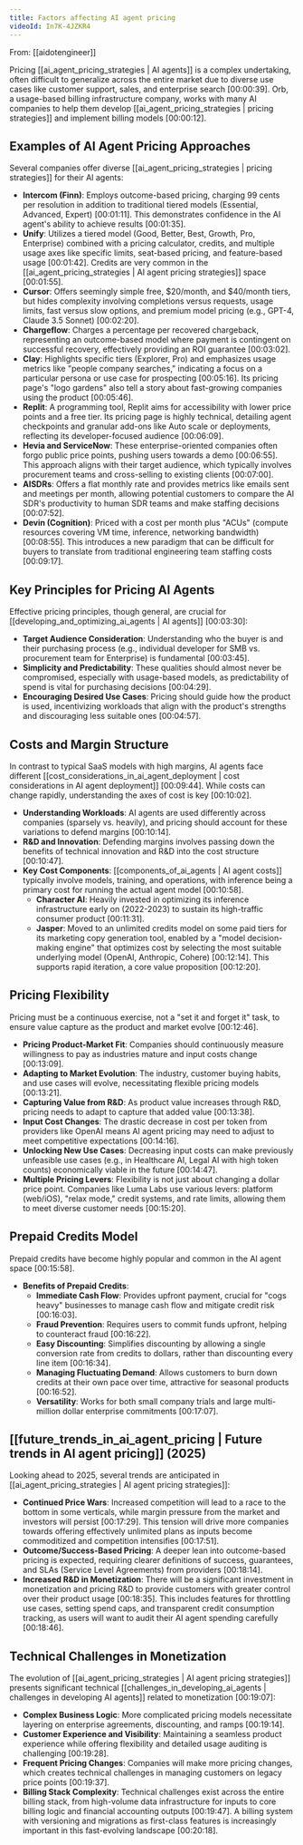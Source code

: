 ```yaml
---
title: Factors affecting AI agent pricing
videoId: In7K-4JZKR4
---
```


From: [[aidotengineer]] <br/> 

Pricing [[ai_agent_pricing_strategies | AI agents]] is a complex undertaking, often difficult to generalize across the entire market due to diverse use cases like customer support, sales, and enterprise search [00:00:39]. Orb, a usage-based billing infrastructure company, works with many AI companies to help them develop [[ai_agent_pricing_strategies | pricing strategies]] and implement billing models [00:00:12].

## Examples of AI Agent Pricing Approaches

Several companies offer diverse [[ai_agent_pricing_strategies | pricing strategies]] for their AI agents:

*   **Intercom (Finn)**: Employs outcome-based pricing, charging 99 cents per resolution in addition to traditional tiered models (Essential, Advanced, Expert) [00:01:11]. This demonstrates confidence in the AI agent's ability to achieve results [00:01:35].
*   **Unify**: Utilizes a tiered model (Good, Better, Best, Growth, Pro, Enterprise) combined with a pricing calculator, credits, and multiple usage axes like specific limits, seat-based pricing, and feature-based usage [00:01:42]. Credits are very common in the [[ai_agent_pricing_strategies | AI agent pricing strategies]] space [00:01:55].
*   **Cursor**: Offers seemingly simple free, $20/month, and $40/month tiers, but hides complexity involving completions versus requests, usage limits, fast versus slow options, and premium model pricing (e.g., GPT-4, Claude 3.5 Sonnet) [00:02:20].
*   **Chargeflow**: Charges a percentage per recovered chargeback, representing an outcome-based model where payment is contingent on successful recovery, effectively providing an ROI guarantee [00:03:02].
*   **Clay**: Highlights specific tiers (Explorer, Pro) and emphasizes usage metrics like "people company searches," indicating a focus on a particular persona or use case for prospecting [00:05:16]. Its pricing page's "logo gardens" also tell a story about fast-growing companies using the product [00:05:46].
*   **Replit**: A programming tool, Replit aims for accessibility with lower price points and a free tier. Its pricing page is highly technical, detailing agent checkpoints and granular add-ons like Auto scale or deployments, reflecting its developer-focused audience [00:06:09].
*   **Hevia and ServiceNow**: These enterprise-oriented companies often forgo public price points, pushing users towards a demo [00:06:55]. This approach aligns with their target audience, which typically involves procurement teams and cross-selling to existing clients [00:07:00].
*   **AISDRs**: Offers a flat monthly rate and provides metrics like emails sent and meetings per month, allowing potential customers to compare the AI SDR's productivity to human SDR teams and make staffing decisions [00:07:52].
*   **Devin (Cognition)**: Priced with a cost per month plus "ACUs" (compute resources covering VM time, inference, networking bandwidth) [00:08:55]. This introduces a new paradigm that can be difficult for buyers to translate from traditional engineering team staffing costs [00:09:17].

## Key Principles for Pricing AI Agents

Effective pricing principles, though general, are crucial for [[developing_and_optimizing_ai_agents | AI agents]] [00:03:30]:

*   **Target Audience Consideration**: Understanding who the buyer is and their purchasing process (e.g., individual developer for SMB vs. procurement team for Enterprise) is fundamental [00:03:45].
*   **Simplicity and Predictability**: These qualities should almost never be compromised, especially with usage-based models, as predictability of spend is vital for purchasing decisions [00:04:29].
*   **Encouraging Desired Use Cases**: Pricing should guide how the product is used, incentivizing workloads that align with the product's strengths and discouraging less suitable ones [00:04:57].

## Costs and Margin Structure

In contrast to typical SaaS models with high margins, AI agents face different [[cost_considerations_in_ai_agent_deployment | cost considerations in AI agent deployment]] [00:09:44]. While costs can change rapidly, understanding the axes of cost is key [00:10:02].

*   **Understanding Workloads**: AI agents are used differently across companies (sparsely vs. heavily), and pricing should account for these variations to defend margins [00:10:14].
*   **R&D and Innovation**: Defending margins involves passing down the benefits of technical innovation and R&D into the cost structure [00:10:47].
*   **Key Cost Components**: [[components_of_ai_agents | AI agent costs]] typically involve models, training, and operations, with inference being a primary cost for running the actual agent model [00:10:58].
    *   **Character AI**: Heavily invested in optimizing its inference infrastructure early on (2022-2023) to sustain its high-traffic consumer product [00:11:31].
    *   **Jasper**: Moved to an unlimited credits model on some paid tiers for its marketing copy generation tool, enabled by a "model decision-making engine" that optimizes cost by selecting the most suitable underlying model (OpenAI, Anthropic, Cohere) [00:12:14]. This supports rapid iteration, a core value proposition [00:12:20].

## Pricing Flexibility

Pricing must be a continuous exercise, not a "set it and forget it" task, to ensure value capture as the product and market evolve [00:12:46].

*   **Pricing Product-Market Fit**: Companies should continuously measure willingness to pay as industries mature and input costs change [00:13:09].
*   **Adapting to Market Evolution**: The industry, customer buying habits, and use cases will evolve, necessitating flexible pricing models [00:13:21].
*   **Capturing Value from R&D**: As product value increases through R&D, pricing needs to adapt to capture that added value [00:13:38].
*   **Input Cost Changes**: The drastic decrease in cost per token from providers like OpenAI means AI agent pricing may need to adjust to meet competitive expectations [00:14:16].
*   **Unlocking New Use Cases**: Decreasing input costs can make previously unfeasible use cases (e.g., in Healthcare AI, Legal AI with high token counts) economically viable in the future [00:14:47].
*   **Multiple Pricing Levers**: Flexibility is not just about changing a dollar price point. Companies like Luma Labs use various levers: platform (web/iOS), "relax mode," credit systems, and rate limits, allowing them to meet diverse customer needs [00:15:20].

## Prepaid Credits Model

Prepaid credits have become highly popular and common in the AI agent space [00:15:58].

*   **Benefits of Prepaid Credits**:
    *   **Immediate Cash Flow**: Provides upfront payment, crucial for "cogs heavy" businesses to manage cash flow and mitigate credit risk [00:16:03].
    *   **Fraud Prevention**: Requires users to commit funds upfront, helping to counteract fraud [00:16:22].
    *   **Easy Discounting**: Simplifies discounting by allowing a single conversion rate from credits to dollars, rather than discounting every line item [00:16:34].
    *   **Managing Fluctuating Demand**: Allows customers to burn down credits at their own pace over time, attractive for seasonal products [00:16:52].
    *   **Versatility**: Works for both small company trials and large multi-million dollar enterprise commitments [00:17:07].

## [[future_trends_in_ai_agent_pricing | Future trends in AI agent pricing]] (2025)

Looking ahead to 2025, several trends are anticipated in [[ai_agent_pricing_strategies | AI agent pricing strategies]]:

*   **Continued Price Wars**: Increased competition will lead to a race to the bottom in some verticals, while margin pressure from the market and investors will persist [00:17:29]. This tension will drive more companies towards offering effectively unlimited plans as inputs become commoditized and competition intensifies [00:17:51].
*   **Outcome/Success-Based Pricing**: A deeper lean into outcome-based pricing is expected, requiring clearer definitions of success, guarantees, and SLAs (Service Level Agreements) from providers [00:18:14].
*   **Increased R&D in Monetization**: There will be a significant investment in monetization and pricing R&D to provide customers with greater control over their product usage [00:18:35]. This includes features for throttling use cases, setting spend caps, and transparent credit consumption tracking, as users will want to audit their AI agent spending carefully [00:18:46].

## Technical Challenges in Monetization

The evolution of [[ai_agent_pricing_strategies | AI agent pricing strategies]] presents significant technical [[challenges_in_developing_ai_agents | challenges in developing AI agents]] related to monetization [00:19:07]:

*   **Complex Business Logic**: More complicated pricing models necessitate layering on enterprise agreements, discounting, and ramps [00:19:14].
*   **Customer Experience and Visibility**: Maintaining a seamless product experience while offering flexibility and detailed usage auditing is challenging [00:19:28].
*   **Frequent Pricing Changes**: Companies will make more pricing changes, which creates technical challenges in managing customers on legacy price points [00:19:37].
*   **Billing Stack Complexity**: Technical challenges exist across the entire billing stack, from high-volume data infrastructure for inputs to core billing logic and financial accounting outputs [00:19:47]. A billing system with versioning and migrations as first-class features is increasingly important in this fast-evolving landscape [00:20:18].